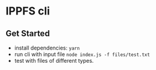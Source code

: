 # IPPFS cli

## Get Started

* install dependencies: `yarn`
* run cli with input file `node index.js -f files/test.txt`
* test with files of different types.
